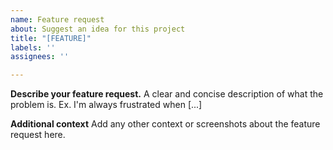 ```yaml
---
name: Feature request
about: Suggest an idea for this project
title: "[FEATURE]"
labels: ''
assignees: ''

---
```


**Describe your feature request.**
A clear and concise description of what the problem is. Ex. I'm always frustrated when [...]

**Additional context**
Add any other context or screenshots about the feature request here.
